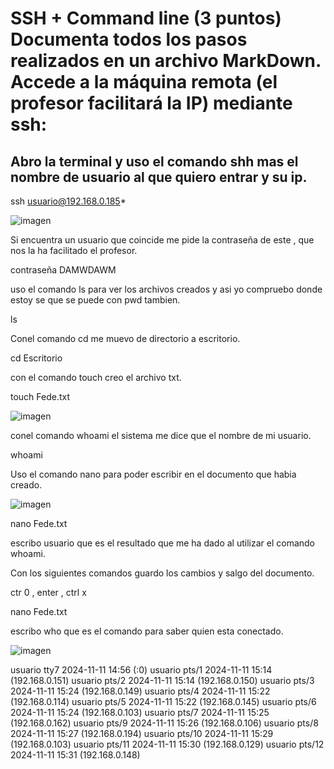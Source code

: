 
 # SSH + Command line (3 puntos) Documenta todos los pasos realizados en un archivo MarkDown. Accede a la máquina remota (el profesor facilitará la IP) mediante ssh:

## Abro la terminal y uso el comando shh mas el nombre de usuario al que quiero entrar y su ip.


ssh usuario@192.168.0.185*


![imagen](https://github.com/user-attachments/assets/a9132af3-d0c2-4e4b-83d7-fbb553b065bb)



Si encuentra un usuario que coincide me pide la contraseña de este , que nos la ha facilitado el profesor.


contraseña DAMWDAWM


uso el comando ls para ver los archivos creados y asi yo compruebo donde estoy se que se puede con pwd tambien.


ls 


Conel comando cd me muevo de directorio a escritorio.


cd Escritorio


con el comando touch creo el archivo txt.


touch Fede.txt


![imagen](https://github.com/user-attachments/assets/f2c1c266-5975-4919-9c8f-df134f918884)



conel comando whoami el sistema me dice que el nombre de mi usuario.


whoami


Uso el comando nano para poder escribir en el documento que habia creado.


![imagen](https://github.com/user-attachments/assets/a9b265e2-caf4-43db-9ac6-937b793c7c9d)



nano Fede.txt


escribo usuario que es el resultado que me ha dado al utilizar el comando whoami.


Con los siguientes comandos guardo los cambios y salgo del documento.


ctr 0 , enter , ctrl x


nano Fede.txt


escribo who que es el comando para saber quien esta conectado.


![imagen](https://github.com/user-attachments/assets/4fe4796a-ed66-4d4a-a4bd-187b245898d1)



usuario  tty7         2024-11-11 14:56 (:0)
usuario  pts/1        2024-11-11 15:14 (192.168.0.151)
usuario  pts/2        2024-11-11 15:14 (192.168.0.150)
usuario  pts/3        2024-11-11 15:24 (192.168.0.149)
usuario  pts/4        2024-11-11 15:22 (192.168.0.114)
usuario  pts/5        2024-11-11 15:22 (192.168.0.145)
usuario  pts/6        2024-11-11 15:24 (192.168.0.103)
usuario  pts/7        2024-11-11 15:25 (192.168.0.162)
usuario  pts/9        2024-11-11 15:26 (192.168.0.106)
usuario  pts/8        2024-11-11 15:27 (192.168.0.194)
usuario  pts/10       2024-11-11 15:29 (192.168.0.103)
usuario  pts/11       2024-11-11 15:30 (192.168.0.129)
usuario  pts/12       2024-11-11 15:31 (192.168.0.148)
